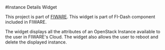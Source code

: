 #Instance Details Widget

This project is part of [FIWARE](https://www.fiware.org/). This widget is part of FI-Dash component included in FIWARE.

The widget displays all the attributes of an OpenStack Instance available to the user in FIWARE's Cloud. The widget also allows the user to reboot and delete the displayed instance.